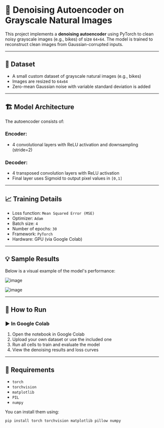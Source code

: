 # 🧠 Denoising Autoencoder on Grayscale Natural Images

This project implements a **denoising autoencoder** using PyTorch to clean noisy grayscale images (e.g., bikes) of size `64×64`. The model is trained to reconstruct clean images from Gaussian-corrupted inputs.

---

## 📂 Dataset

- A small custom dataset of grayscale natural images (e.g., bikes)
- Images are resized to `64x64`
- Zero-mean Gaussian noise with variable standard deviation is added

---

## 🏗️ Model Architecture

The autoencoder consists of:

### Encoder:
- 4 convolutional layers with ReLU activation and downsampling (stride=2)

### Decoder:
- 4 transposed convolution layers with ReLU activation
- Final layer uses Sigmoid to output pixel values in `[0,1]`

---

## 📈 Training Details

- Loss function: `Mean Squared Error (MSE)`
- Optimizer: `Adam`
- Batch size: `4`
- Number of epochs: `30`
- Framework: `PyTorch`
- Hardware: GPU (via Google Colab)

---

## 💡 Sample Results

Below is a visual example of the model's performance:


![image](https://github.com/user-attachments/assets/251c129e-d138-44ae-8d90-ddf9513d31ca)

![image](https://github.com/user-attachments/assets/4784cf3a-e79e-4624-8e6a-a1137bfece73)







---

## 🚀 How to Run

### ▶️ In Google Colab

1. Open the notebook in Google Colab
2. Upload your own dataset or use the included one
3. Run all cells to train and evaluate the model
4. View the denoising results and loss curves

---

## 🔧 Requirements

- `torch`
- `torchvision`
- `matplotlib`
- `PIL`
- `numpy`

You can install them using:

```bash
pip install torch torchvision matplotlib pillow numpy



